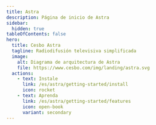 ```yaml
---
title: Astra
description: Página de inicio de Astra
sidebar:
  hidden: true
tableOfContents: false
hero:
  title: Cesbo Astra
  tagline: Radiodifusión televisiva simplificada
  image:
    alt: Diagrama de arquitectura de Astra
    file: https://www.cesbo.com/img/landing/astra.svg
  actions:
    - text: Instale
      link: /es/astra/getting-started/install
      icon: rocket
    - text: Aprenda
      link: /es/astra/getting-started/features
      icon: open-book
      variant: secondary
---
```

